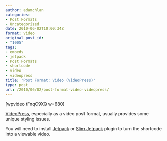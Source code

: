 ```yaml
---
author: adamchlan
categories:
- Post Formats
- Uncategorized
date: 2010-06-02T10:00:34Z
format: video
original_post_id:
- "1005"
tags:
- embeds
- jetpack
- Post Formats
- shortcode
- video
- videopress
title: 'Post Format: Video (VideoPress)'
type: post
url: /2010/06/02/post-format-video-videopress/
---
```


[wpvideo tFnqC9XQ w=680]

<a title="VideoPress Plugin for WordPress" href="http://videopress.com/" target="_blank">VideoPress</a>, especially as a video post format, usually provides some unique styling issues.

You will need to install <a title="Jetpack for WordPress" href="http://jetpack.me/" target="_blank">Jetpack</a> or <a title="Slim Jetpack" href="http://wordpress.org/extend/plugins/slimjetpack/" target="_blank">Slim Jetpack</a> plugin to turn the shortcode into a viewable video.